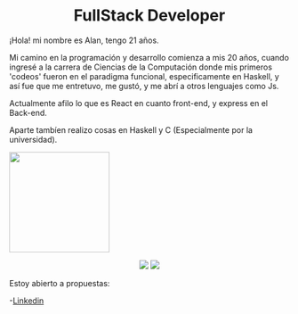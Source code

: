 <h1 align="center" > FullStack Developer </h1>

¡Hola! mi nombre es Alan, tengo 21 años.

Mi camino en la programación y desarrollo comienza a mis 20 años, cuando ingresé a la carrera de Ciencias de la Computación donde mis primeros 'codeos' fueron en el paradigma funcional, especificamente en Haskell, y así fue que me entretuvo, me gustó, y me abrí a otros lenguajes como Js.

Actualmente afilo lo que es React en cuanto front-end, y express en el Back-end.

Aparte tambíen realizo cosas en Haskell y C (Especialmente por la universidad).

<a href="https://github.com/alanoterohs/convoychat">
  <img height="180em" src="https://github-readme-stats-eight-theta.vercel.app/api/top-langs/?username=alanoterohs&layout=compact&langs_count=8&theme=algolia"/>
</a>

<p align="center" >
<a href="https://www.linkedin.com/in/alanoterohs/"><img src="https://img.shields.io/badge/-AlanOtero-0077B5?style=flat&logo=Linkedin&logoColor=white"/></a>
<a href="mailto:alanoterohs@gmail.com"><img src="https://img.shields.io/badge/-alanoterohs@gmail.com-D14836?style=flat&logo=Gmail&logoColor=white"/></a>
</p>


Estoy abierto a propuestas:

-[Linkedin](https://www.linkedin.com/in/alan-otero-184115191/)
<!--
**Alanoterohs/Alanoterohs** is a ✨ _special_ ✨ repository because its `README.md` (this file) appears on your GitHub profile.

Here are some ideas to get you started:

- 🔭 I’m currently working on ...
- 🌱 I’m currently learning ...
- 👯 I’m looking to collaborate on ...
- 🤔 I’m looking for help with ...
- 💬 Ask me about ...
- 📫 How to reach me: ...
- 😄 Pronouns: ...
- ⚡ Fun fact: ...
-->

